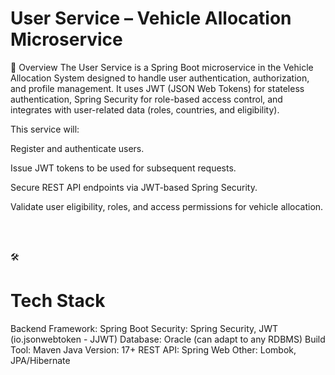 <h1> User Service – Vehicle Allocation Microservice </h1>
📌 Overview
The User Service is a Spring Boot microservice in the Vehicle Allocation System designed to handle user authentication, authorization, and profile management.
It uses JWT (JSON Web Tokens) for stateless authentication, Spring Security for role-based access control, and integrates with user-related data (roles, countries, and eligibility).

This service will:

Register and authenticate users.

Issue JWT tokens to be used for subsequent requests.

Secure REST API endpoints via JWT-based Spring Security.

Validate user eligibility, roles, and access permissions for vehicle allocation.

<br> </br>

🛠️ <h1> Tech Stack</h1>
Backend Framework: Spring Boot
Security: Spring Security, JWT (io.jsonwebtoken - JJWT)
Database: Oracle (can adapt to any RDBMS)
Build Tool: Maven
Java Version: 17+
REST API: Spring Web
Other: Lombok, JPA/Hibernate
